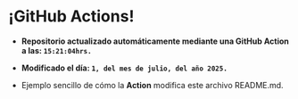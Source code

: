 # ¡GitHub Actions!
* **Repositorio actualizado automáticamente mediante una GitHub Action a las: `15:21:04hrs.`**
* **Modificado el día: `1, del mes de julio, del año 2025.`**

* Ejemplo sencillo de cómo la **Action** modifica este archivo README.md.

